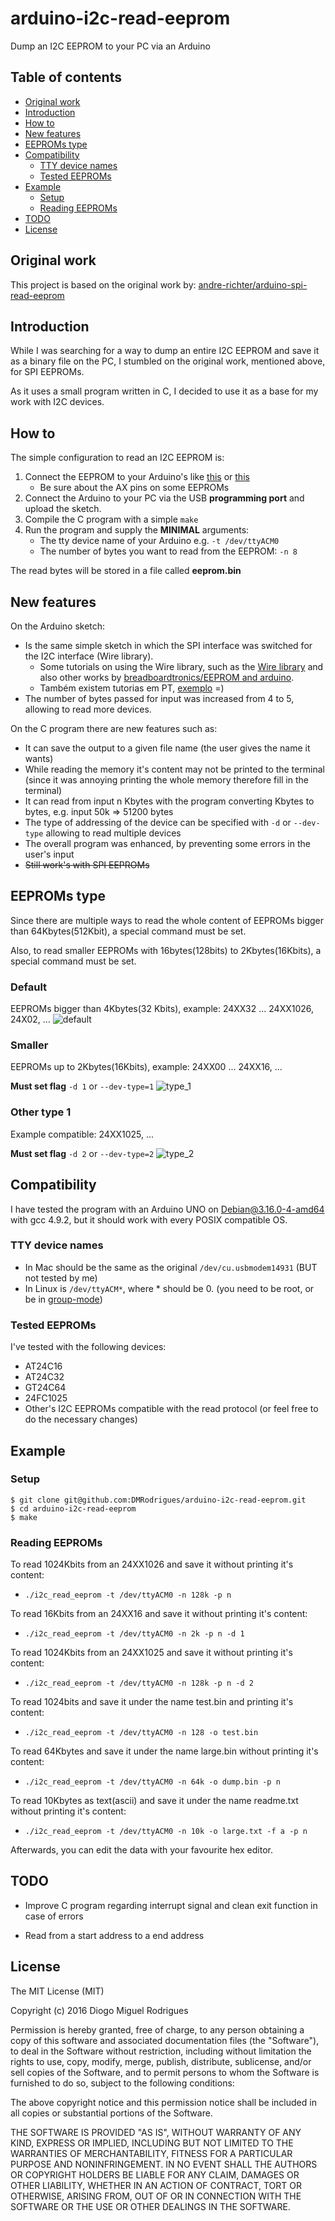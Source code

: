 # arduino-i2c-read-eeprom

Dump an I2C EEPROM to your PC via an Arduino


Table of contents
-----------------

- [Original work](#original-work)
- [Introduction](#introduction)
- [How to](#how-to)
- [New features](#new-features)
- [EEPROMs type](#eeproms-type)
- [Compatibility](#compatibility)
	- [TTY device names](#tty-device-names)
	- [Tested EEPROMs](#tested-eeproms)
- [Example](#example)
	- [Setup](#setup)
	- [Reading EEPROMs](#reading-eeproms)
- [TODO](#todo)
- [License](#license)



Original work
------------

This project is based on the original work by: [andre-richter/arduino-spi-read-eeprom](https://github.com/andre-richter/arduino-spi-read-eeprom)



Introduction
------------

While I was searching for a way to dump an entire I2C EEPROM and save it as a binary file on the PC, I stumbled on the original work, mentioned above, for SPI EEPROMs.

As it uses a small program written in C, I decided to use it as a base for my work with I2C devices.



How to
------------
The simple configuration to read an I2C EEPROM is:

1. Connect the EEPROM to your Arduino's like [this](http://kamilslab.com/wp-content/uploads/2015/12/eeprom.jpg) or [this](http://fritzing.org/media/fritzing-repo/projects/r/readwrite-serial-eeprom-via-i2c/images/arduino-eeprom_bb.png)
    * Be sure about the AX pins on some EEPROMs
2. Connect the Arduino to your PC via the USB __programming port__ and upload the sketch.
3. Compile the C program with a simple `make`
4. Run the program and supply the __MINIMAL__ arguments:
    * The tty device name of your Arduino e.g. `-t /dev/ttyACM0`
    * The number of bytes you want to read from the EEPROM: `-n 8`

The read bytes will be stored in a file called __eeprom.bin__



New features
------------

On the Arduino sketch:
- Is the same simple sketch in which the SPI interface was switched for the I2C interface (Wire library).
	- Some tutorials on using the Wire library, such as the [Wire library](https://www.pjrc.com/teensy/td_libs_Wire.html) and also other works by [breadboardtronics/EEPROM and arduino](https://breadboardtronics.wordpress.com/2013/08/27/at24c32-eeprom-and-arduino).
	- Também existem tutorias em PT, [exemplo](http://lusorobotica.com/index.php/topic,33.0.html) =) 
- The number of bytes passed for input was increased from 4 to 5, allowing to read more devices.

On the C program there are new features such as:
- It can save the output to a given file name (the user gives the name it wants)
- While reading the memory it's content may not be printed to the terminal (since it was annoying printing the whole memory therefore fill in the terminal)
- It can read from input n Kbytes with the program converting Kbytes to bytes, e.g. input 50k => 51200 bytes
- The type of addressing of the device can be specified with `-d` or `--dev-type` allowing to read multiple devices
- The overall program was enhanced, by preventing some errors in the user's input
- ~~Still work's with SPI EEPROMs~~



EEPROMs type
----------------------
Since there are multiple ways to read the whole content of EEPROMs bigger than 64Kbytes(512Kbit), a special command must be set.

Also, to read smaller EEPROMs with 16bytes(128bits) to 2Kbytes(16Kbits), a special command must be set.

### Default
EEPROMs bigger than 4Kbytes(32 Kbits), example: 24XX32 ... 24XX1026, 24X02, ...
![default](http://s16.postimg.org/3vk5ee46d/Default.png "Default")


### Smaller
EEPROMs up to 2Kbytes(16Kbits), example: 24XX00 ... 24XX16, ...

**Must set flag** `-d 1` or `--dev-type=1`
![type_1](http://s18.postimg.org/gud8exihl/EEPROM1.png "type 1")


### Other type 1
Example compatible: 24XX1025, ...

**Must set flag** `-d 2` or `--dev-type=2`
![type_2](http://s23.postimg.org/59onbo1wb/EEPROM2.png "type 2")



Compatibility
----------------------
I have tested the program with an Arduino UNO on Debian@3.16.0-4-amd64 with gcc 4.9.2, but it should work with every POSIX compatible OS.


### TTY device names
- In Mac should be the same as the original `/dev/cu.usbmodem14931` (BUT not tested by me)
- In Linux is `/dev/ttyACM*`, where * should be 0. (you need to be root, or be in [group-mode](http://playground.arduino.cc/Linux/All#Permission))


### Tested EEPROMs
I've tested with the following devices:
 - AT24C16
 - AT24C32
 - GT24C64
 - 24FC1025
 - Other's I2C EEPROMs compatible with the read protocol (or feel free to do the necessary changes)



Example
------------


### Setup
```
$ git clone git@github.com:DMRodrigues/arduino-i2c-read-eeprom.git
$ cd arduino-i2c-read-eeprom
$ make
```


### Reading EEPROMs
To read 1024Kbits from an 24XX1026 and save it without printing it's content:
 - `./i2c_read_eeprom -t /dev/ttyACM0 -n 128k -p n`

To read 16Kbits from an 24XX16 and save it without printing it's content:
 - `./i2c_read_eeprom -t /dev/ttyACM0 -n 2k -p n -d 1`

To read 1024Kbits from an 24XX1025 and save it without printing it's content:
 - `./i2c_read_eeprom -t /dev/ttyACM0 -n 128k -p n -d 2`

To read 1024bits and save it under the name test.bin and printing it's content:
 - `./i2c_read_eeprom -t /dev/ttyACM0 -n 128 -o test.bin`

To read 64Kbytes and save it under the name large.bin without printing it's content:
 - `./i2c_read_eeprom -t /dev/ttyACM0 -n 64k -o dump.bin -p n`

To read 10Kbytes as text(ascii) and save it under the name readme.txt without printing it's content:
 - `./i2c_read_eeprom -t /dev/ttyACM0 -n 10k -o large.txt -f a -p n`

Afterwards, you can edit the data with your favourite hex editor.



TODO
------------
- Improve C program regarding interrupt signal and clean exit function in case of errors

- Read from a start address to a end address



License
------------

The MIT License (MIT)

Copyright (c) 2016 Diogo Miguel Rodrigues

Permission is hereby granted, free of charge, to any person obtaining a copy
of this software and associated documentation files (the "Software"), to deal
in the Software without restriction, including without limitation the rights
to use, copy, modify, merge, publish, distribute, sublicense, and/or sell
copies of the Software, and to permit persons to whom the Software is
furnished to do so, subject to the following conditions:

The above copyright notice and this permission notice shall be included in all
copies or substantial portions of the Software.

THE SOFTWARE IS PROVIDED "AS IS", WITHOUT WARRANTY OF ANY KIND, EXPRESS OR
IMPLIED, INCLUDING BUT NOT LIMITED TO THE WARRANTIES OF MERCHANTABILITY,
FITNESS FOR A PARTICULAR PURPOSE AND NONINFRINGEMENT. IN NO EVENT SHALL THE
AUTHORS OR COPYRIGHT HOLDERS BE LIABLE FOR ANY CLAIM, DAMAGES OR OTHER
LIABILITY, WHETHER IN AN ACTION OF CONTRACT, TORT OR OTHERWISE, ARISING FROM,
OUT OF OR IN CONNECTION WITH THE SOFTWARE OR THE USE OR OTHER DEALINGS IN THE
SOFTWARE.

